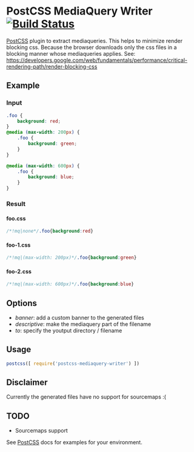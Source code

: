 # PostCSS MediaQuery Writer [![Build Status][ci-img]][ci]

[PostCSS] plugin to extract mediaqueries.
This helps to minimize render blocking css. Because the browser downloads only the css files in a blocking manner whose mediaqueries applies.
See: https://developers.google.com/web/fundamentals/performance/critical-rendering-path/render-blocking-css

[PostCSS]: https://github.com/postcss/postcss
[ci-img]:  https://travis-ci.org/martinkr/postcss-mediaquery-extract.svg
[ci]:      https://travis-ci.org/martinkr/postcss-mediaquery-extract

## Example

### Input
```css
.foo {
    background: red;
}
@media (max-width: 200px) {
    .foo {
        background: green;
    }
}

@media (max-width: 600px) {
    .foo {
        background: blue;
    }
}
```


### Result
#### foo.css
```css
/*!mq|none*/.foo{background:red}
```

#### foo-1.css
```css
/*!mq|(max-width: 200px)*/.foo{background:green}
```

#### foo-2.css
```css
/*!mq|(max-width: 600px)*/.foo{background:blue}
```

## Options
- _banner_: add a custom banner to the generated files
- _descriptive_: make the mediaquery part of the filename
- _to_: specify the youtput directory / filename

## Usage

```js
postcss([ require('postcss-mediaquery-writer') ])
```

## Disclaimer
Currently the generated files have no support for sourcemaps :(

## TODO
- Sourcemaps support

See [PostCSS] docs for examples for your environment.

